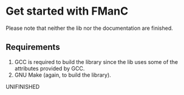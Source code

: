 # Get started with FManC

Please note that neither the lib nor the documentation are finished.

## Requirements

1.  GCC is required to build the library since the lib uses some of the attributes provided by GCC.
2.  GNU Make (again, to build the library).


UNIFINISHED
